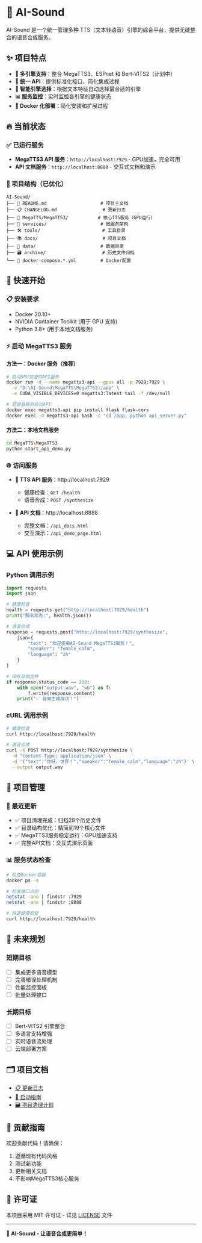 # 🎵 AI-Sound

AI-Sound 是一个统一管理多种 TTS（文本转语音）引擎的综合平台，提供无缝整合的语音合成服务。

## ✨ 项目特点

- **🚀 多引擎支持**：整合 MegaTTS3、ESPnet 和 Bert-VITS2（计划中）
- **🔗 统一 API**：提供标准化接口，简化集成过程
- **🧠 智能引擎选择**：根据文本特征自动选择最合适的引擎
- **📊 服务监控**：实时监控各引擎的健康状态
- **🐳 Docker 化部署**：简化安装和扩展过程

## 🔥 当前状态

### ✅ 已运行服务
- **MegaTTS3 API 服务**：`http://localhost:7929` - GPU加速，完全可用
- **API 文档服务**：`http://localhost:8888` - 交互式文档和演示

### 📂 项目结构（已优化）
```
AI-Sound/
├── 📘 README.md                    # 项目主文档
├── 📋 CHANGELOG.md                 # 更新日志
├── 🎯 MegaTTS/MegaTTS3/           # 核心TTS服务（GPU运行）
├── 🔧 services/                    # 微服务架构
├── 🛠️ tools/                       # 工具目录
├── 📚 docs/                        # 项目文档
├── 💾 data/                        # 数据目录
├── 🗃️ archive/                     # 历史文件归档
└── 🐳 docker-compose.*.yml         # Docker配置
```

## 🚀 快速开始

### 📋 安装要求

- Docker 20.10+
- NVIDIA Container Toolkit (用于 GPU 支持)
- Python 3.8+ (用于本地文档服务)

### ⚡ 启动 MegaTTS3 服务

#### 方法一：Docker 服务（推荐）
```bash
# 启动GPU加速的API服务
docker run -d --name megatts3-api --gpus all -p 7929:7929 \
  -v "D:\AI-Sound\MegaTTS\MegaTTS3:/app" \
  -e CUDA_VISIBLE_DEVICES=0 megatts3:latest tail -f /dev/null

# 安装依赖并启动API
docker exec megatts3-api pip install flask flask-cors
docker exec -d megatts3-api bash -c "cd /app; python api_server.py"
```

#### 方法二：本地文档服务
```bash
cd MegaTTS\MegaTTS3
python start_api_demo.py
```

### 🌐 访问服务

- **🎵 TTS API 服务**：http://localhost:7929
  - 健康检查：`GET /health`
  - 语音合成：`POST /synthesize`
  
- **📖 API 文档**：http://localhost:8888
  - 完整文档：`/api_docs.html`
  - 交互演示：`/api_demo_page.html`

## 💻 API 使用示例

### Python 调用示例
```python
import requests
import json

# 健康检查
health = requests.get("http://localhost:7929/health")
print("服务状态:", health.json())

# 语音合成
response = requests.post("http://localhost:7929/synthesize", 
    json={
        "text": "欢迎使用AI-Sound MegaTTS3服务！",
        "speaker": "female_calm",
        "language": "zh"
    }
)

# 保存音频文件
if response.status_code == 200:
    with open("output.wav", "wb") as f:
        f.write(response.content)
    print("✅ 音频生成成功！")
```

### cURL 调用示例
```bash
# 健康检查
curl http://localhost:7929/health

# 语音合成
curl -X POST http://localhost:7929/synthesize \
  -H "Content-Type: application/json" \
  -d '{"text":"你好，世界！","speaker":"female_calm","language":"zh"}' \
  --output output.wav
```

## 🔧 项目管理

### 🧹 最近更新
- ✅ 项目清理完成：归档28个历史文件
- ✅ 目录结构优化：精简到19个核心文件
- ✅ MegaTTS3服务稳定运行：GPU加速支持
- ✅ 完整API文档：交互式演示页面

### 📊 服务状态检查
```bash
# 检查Docker容器
docker ps -a

# 检查端口占用
netstat -ano | findstr :7929
netstat -ano | findstr :8888

# 快速健康检查
curl http://localhost:7929/health
```

## 🎯 未来规划

### 短期目标
- [ ] 集成更多语音模型
- [ ] 完善错误处理机制
- [ ] 性能监控面板
- [ ] 批量处理接口

### 长期目标
- [ ] Bert-VITS2 引擎整合
- [ ] 多语言支持增强
- [ ] 实时语音流处理
- [ ] 云端部署方案

## 🗂️ 项目文档

- [📋 更新日志](CHANGELOG.md)
- [📁 启动指南](MegaTTS/MegaTTS3/启动指南.md)
- [🗃️ 项目清理计划](项目清理计划.md)

## 🤝 贡献指南

欢迎贡献代码！请确保：
1. 遵循现有代码风格
2. 测试新功能
3. 更新相关文档
4. 不影响MegaTTS3核心服务

## 📄 许可证

本项目采用 MIT 许可证 - 详见 [LICENSE](LICENSE) 文件

---

**🎉 AI-Sound - 让语音合成更简单！**
